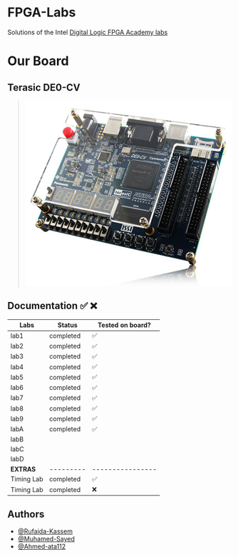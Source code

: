 # FPGA-Labs

Solutions of the Intel [Digital Logic FPGA Academy labs ](https://fpgacademy.org/courses.html)

# Our Board

## Terasic DE0-CV

> ![board](./assets/de0cv.jpg)

## Documentation ✅ ❌

| Labs                    | Status    | Tested on board? |
| ----------------------- | --------- | ---------------- |
| lab1                    | completed | ✅               |
| lab2                    | completed | ✅               |
| lab3                    | completed | ✅               |
| lab4                    | completed | ✅               |
| lab5                    | completed | ✅               |
| lab6                    | completed | ✅               |
| lab7                    | completed | ✅               |
| lab8                    | completed | ✅               |
| lab9                    | completed | ✅               |
| labA                    | completed | ✅               |
| labB                    |           |                  |
| labC                    |           |                  |
| labD                    |           |                  |
| <strong>EXTRAS</strong> | --------- | ---------------- |
| Timing Lab              | completed | ✅               |
| Timing Lab              | completed | ❌               |

## Authors

- [@Rufaida-Kassem](https://www.github.com/Rufaida-Kassem)
- [@Muhamed-Sayed](https://www.github.com/Muhamed-Sayed)
- [@Ahmed-ata112](https://www.github.com/Ahmed-ata112)
